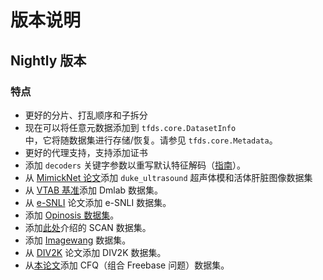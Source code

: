 # 版本说明

## Nightly 版本

### 特点

- 更好的分片、打乱顺序和子拆分
- 现在可以将任意元数据添加到 `tfds.core.DatasetInfo` <br> 中，它将随数据集进行存储/恢复。请参见 `tfds.core.Metadata`。
- 更好的代理支持，支持添加证书
- 添加 `decoders` 关键字参数以重写默认特征解码（[指南](https://github.com/tensorflow/datasets/tree/master/docs/decode.md)）。
- 从 [MimickNet 论文](https://arxiv.org/abs/1908.05782)添加 `duke_ultrasound` 超声体模和活体肝脏图像数据集
- 从 [VTAB 基准](https://arxiv.org/abs/1910.04867)添加 Dmlab 数据集。
- 从 [e-SNLI](http://papers.nips.cc/paper/8163-e-snli-natural-language-inference-with-natural-language-explanations.pdf) 论文添加 e-SNLI 数据集。
- 添加 [Opinosis 数据集](https://www.aclweb.org/anthology/C10-1039.pdf)。
- 添加[此处](https://arxiv.org/pdf/1711.00350.pdf)介绍的 SCAN 数据集。
- 添加 [Imagewang](https://github.com/fastai/imagenette) 数据集。
- 从 [DIV2K](http://www.vision.ee.ethz.ch/~timofter/publications/Agustsson-CVPRW-2017.pdf) 论文添加 DIV2K 数据集。
- 从[本论文](https://openreview.net/pdf?id=SygcCnNKwr)添加 CFQ（组合 Freebase 问题）数据集。
